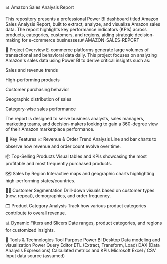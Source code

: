 📊 Amazon Sales Analysis Report

This repository presents a professional Power BI dashboard titled Amazon Sales Analysis Report, built to extract, analyze, and visualize Amazon sales data. The report highlights key performance indicators (KPIs) across products, categories, customers, and regions, aiding strategic decision-making for e-commerce businesses.# AMAZON-SALES-REPORT

🧠 Project Overview
E-commerce platforms generate large volumes of transactional and behavioral data daily. This project focuses on analyzing Amazon's sales data using Power BI to derive critical insights such as:

Sales and revenue trends

High-performing products

Customer purchasing behavior

Geographic distribution of sales

Category-wise sales performance

The report is designed to serve business analysts, sales managers, marketing teams, and decision-makers looking to gain a 360-degree view of their Amazon marketplace performance.

🚀 Key Features
📈 Revenue & Order Trend Analysis
Line and bar charts to observe how revenue and order count evolve over time.

📦 Top-Selling Products
Visual tables and KPIs showcasing the most profitable and most frequently purchased products.

🗺️ Sales by Region
Interactive maps and geographic charts highlighting high-performing states/countries.

🧍‍♂️ Customer Segmentation
Drill-down visuals based on customer types (new, repeat), demographics, and order frequency.

🗂️ Product Category Analysis
Track how various product categories contribute to overall revenue.

📊 Dynamic Filters and Slicers
Date ranges, product categories, and regions for customized insights.

🧰 Tools & Technologies
Tool	Purpose
Power BI Desktop	Data modeling and visualization
Power Query Editor	ETL (Extract, Transform, Load)
DAX (Data Analysis Expressions)	Calculated metrics and KPIs
Microsoft Excel / CSV	Input data source (assumed)
